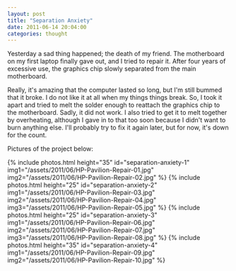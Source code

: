 ```yaml
---
layout: post
title: "Separation Anxiety"
date: 2011-06-14 20:04:00
categories: thought
---
```


Yesterday a sad thing happened; the death of my friend. The motherboard on my
first laptop finally gave out, and I tried to repair it. After four years of
excessive use, the graphics chip slowly separated from the main motherboard.

Really, it's amazing that the computer lasted so long, but I'm still bummed that
it broke. I do not like it at all when my things things break. So, I took it
apart and tried to melt the solder enough to reattach the graphics chip to the
motherboard. Sadly, it did not work. I also tried to get it to melt together by
overheating, although I gave in to that too soon because I didn't want to burn
anything else. I'll probably try to fix it again later, but for now, it's down
for the count.

Pictures of the project below:

{% include photos.html
  height="35" id="separation-anxiety-1"
  img1="/assets/2011/06/HP-Pavilion-Repair-01.jpg"
  img2="/assets/2011/06/HP-Pavilion-Repair-02.jpg"
%}
{% include photos.html
  height="25" id="separation-anxiety-2"
  img1="/assets/2011/06/HP-Pavilion-Repair-03.jpg"
  img2="/assets/2011/06/HP-Pavilion-Repair-04.jpg"
  img3="/assets/2011/06/HP-Pavilion-Repair-05.jpg"
%}
{% include photos.html
  height="25" id="separation-anxiety-3"
  img1="/assets/2011/06/HP-Pavilion-Repair-06.jpg"
  img2="/assets/2011/06/HP-Pavilion-Repair-07.jpg"
  img3="/assets/2011/06/HP-Pavilion-Repair-08.jpg"
%}
{% include photos.html
  height="35" id="separation-anxiety-4"
  img1="/assets/2011/06/HP-Pavilion-Repair-09.jpg"
  img2="/assets/2011/06/HP-Pavilion-Repair-10.jpg"
%}
